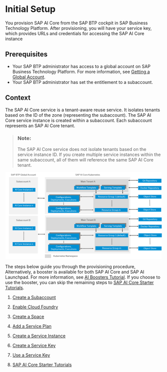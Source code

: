 <!-- loio38c4599432d74c1d94e70f7c955a717d -->

# Initial Setup

You provision SAP AI Core from the SAP BTP cockpit in SAP Business Technology Platform. After provisioning, you will have your service key, which provides URLs and credentials for accessing the SAP AI Core instance



<a name="loio38c4599432d74c1d94e70f7c955a717d__prereq_uht_2wv_znb"/>

## Prerequisites

-   Your SAP BTP administrator has access to a global account on SAP Business Technology Platform. For more information, see [Getting a Global Account](https://help.sap.com/viewer/65de2977205c403bbc107264b8eccf4b/Cloud/en-US/d61c2819034b48e68145c45c36acba6e.html).
-   Your SAP BTP administrator has set the entitlement to a subaccount.



<a name="loio38c4599432d74c1d94e70f7c955a717d__context_vjz_rmv_p4b"/>

## Context

The SAP AI Core service is a tenant-aware reuse service. It isolates tenants based on the ID of the zone \(representing the subaccount\). The SAP AI Core service instance is created within a subaccount. Each subaccount represents an SAP AI Core tenant.

> ### Note:  
> The SAP AI Core service does not isolate tenants based on the service instance ID. If you create multiple service instances within the same subaccount, all of them will reference the same SAP AI Core tenant.

![](images/Multitenancy_diagram_29a8dde.png)

The steps below guide you through the provisioning procedure, Alternatively, a booster is available for both SAP AI Core and SAP AI Launchpad. For more information, see [AI Boosters Tutorial](https://developers.sap.com/tutorials/ai-core-launchpad-provisioning.html). If you choose to use the booster, you can skip the remaining steps to [SAP AI Core Starter Tutorials](sap-ai-core-starter-tutorials-9795b63.md).

1.  [Create a Subaccount](create-a-subaccount-3e3ae83.md "")  

2.  [Enable Cloud Foundry](enable-cloud-foundry-cf0d5d2.md "")  

3.  [Create a Space](create-a-space-4c1190c.md "")  

4.  [Add a Service Plan](add-a-service-plan-86002d9.md "")  

5.  [Create a Service Instance](create-a-service-instance-34761f9.md "")  

6.  [Create a Service Key](create-a-service-key-7323ff4.md "")  

7.  [Use a Service Key](use-a-service-key-3a97465.md)  

8.  [SAP AI Core Starter Tutorials](sap-ai-core-starter-tutorials-9795b63.md "")  



